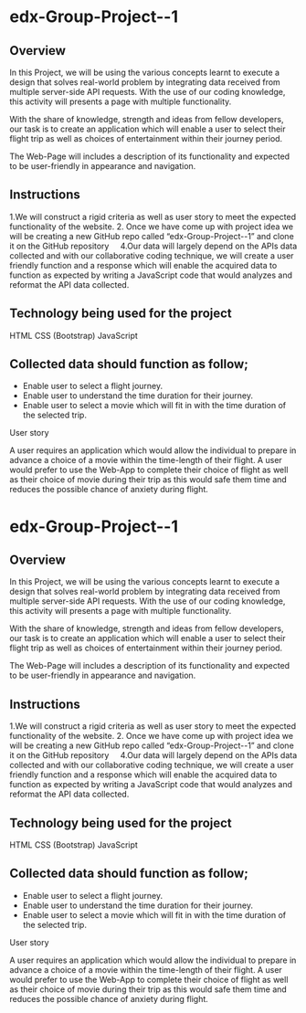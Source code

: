 # edx-Group-Project--1


## Overview
In this Project, we will be using the various concepts learnt to execute a design that solves real-world problem by integrating data received from multiple server-side API requests. With the use of our coding knowledge, this activity will presents a page with multiple functionality. 

With the share of knowledge, strength and ideas from fellow developers, our task is to create an application which will enable a user
to select their flight trip as well as choices of entertainment within their journey period. 

The Web-Page will includes a description of its functionality and expected to be user-friendly in appearance and navigation.


## Instructions

1.We will construct a rigid criteria as well as user story to meet the expected functionality of the website. 
2. Once we have come up with project idea we will be creating a new GitHub repo called “edx-Group-Project--1”
and clone it on the GitHub repository
   
4.Our data will largely depend on the APIs data collected and with our collaborative coding technique, we will create a user friendly function and a response which will enable the acquired data to function as expected by writing a JavaScript code that would analyzes and reformat the API data collected.

## Technology being used for the project
HTML
CSS (Bootstrap)
JavaScript

## Collected data should function as follow;
* Enable user to select a flight journey.
* Enable user to understand the time duration for their journey.
* Enable user to select a movie which will fit in with the time duration of the selected trip.

User story

A user requires an application which would allow the individual to prepare in advance a choice of a movie within the time-length of their flight. A user would prefer to use the Web-App to complete their choice of flight as well as their choice of movie during their trip as this would safe them time and reduces the possible chance of anxiety during flight.
# edx-Group-Project--1

## Overview
In this Project, we will be using the various concepts learnt to execute a design that solves real-world problem by integrating data received from multiple server-side API requests. With the use of our coding knowledge, this activity will presents a page with multiple functionality. 

With the share of knowledge, strength and ideas from fellow developers, our task is to create an application which will enable a user
to select their flight trip as well as choices of entertainment within their journey period. 

The Web-Page will includes a description of its functionality and expected to be user-friendly in appearance and navigation.


## Instructions

1.We will construct a rigid criteria as well as user story to meet the expected functionality of the website. 
2. Once we have come up with project idea we will be creating a new GitHub repo called “edx-Group-Project--1”
and clone it on the GitHub repository
   
4.Our data will largely depend on the APIs data collected and with our collaborative coding technique, we will create a user friendly function and a response which will enable the acquired data to function as expected by writing a JavaScript code that would analyzes and reformat the API data collected.

## Technology being used for the project
HTML
CSS (Bootstrap)
JavaScript

## Collected data should function as follow;
* Enable user to select a flight journey.
* Enable user to understand the time duration for their journey.
* Enable user to select a movie which will fit in with the time duration of the selected trip.

User story

A user requires an application which would allow the individual to prepare in advance a choice of a movie within the time-length of their flight. A user would prefer to use the Web-App to complete their choice of flight as well as their choice of movie during their trip as this would safe them time and reduces the possible chance of anxiety during flight.


